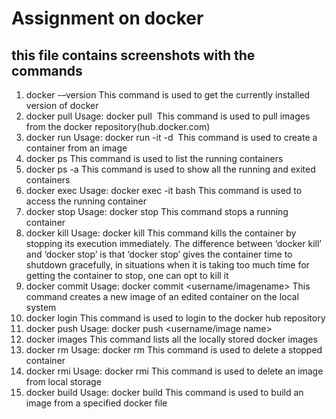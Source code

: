 # Assignment on docker
## this file contains screenshots with the commands 
1. docker -–version
This command is used to get the currently installed version of docker
2. docker pull
Usage: docker pull <image name>
This command is used to pull images from the docker repository(hub.docker.com)
3. docker run
Usage: docker run -it -d <image name>
This command is used to create a container from an image
4. docker ps
This command is used to list the running containers
5. docker ps -a
This command is used to show all the running and exited containers
6. docker exec
Usage: docker exec -it <container id> bash
This command is used to access the running container
7. docker stop
Usage: docker stop <container id>
This command stops a running container
8. docker kill
Usage: docker kill <container id>
This command kills the container by stopping its execution immediately. The difference between ‘docker kill’ and ‘docker stop’ is that ‘docker stop’ gives the container time to shutdown gracefully, in situations when it is taking too much time for getting the container to stop, one can opt to kill it
9. docker commit
Usage: docker commit <conatainer id><username/imagename>
This command creates a new image of an edited container on the local system
10. docker login
This command is used to login to the docker hub repository
11. docker push
Usage: docker push <username/image name>
12. docker images
This command lists all the locally stored docker images
13. docker rm
Usage: docker rm <container id>
This command is used to delete a stopped container
14. docker rmi
Usage: docker rmi <image-id>
This command is used to delete an image from local storage
15. docker build
Usage: docker build <path to docker file>
This command is used to build an image from a specified docker file
